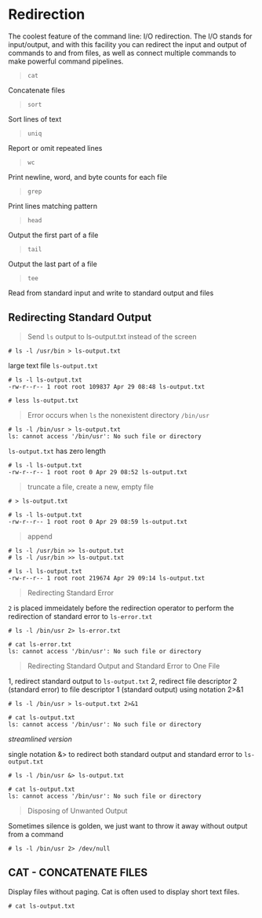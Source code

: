 # Redirection

The coolest feature of the command line: I/O redirection. The I/O stands for input/output, and with this facility you
can redirect the input and output of commands to and from files, as well as connect multiple commands to make powerful
command pipelines.

> `cat`

Concatenate files

> `sort`

Sort lines of text

> `uniq`

Report or omit repeated lines

> `wc`

Print newline, word, and byte counts for each file

> `grep`

Print lines matching pattern

> `head`

Output the first part of a file

> `tail`

Output the last part of a file

> `tee`

Read from standard input and write to standard output and files

## Redirecting Standard Output

> Send `ls` output to ls-output.txt instead of the screen

```
# ls -l /usr/bin > ls-output.txt
```

large text file `ls-output.txt`

```
# ﻿ls -l ls-output.txt 
-rw-r--r-- 1 root root 109837 Apr 29 08:48 ls-output.txt

# ﻿less ls-output.txt
```

> Error occurs when `ls` the nonexistent directory `/bin/usr`

```
# ﻿ls -l /bin/usr > ls-output.txt
ls: cannot access '/bin/usr': No such file or directory
```

`ls-output.txt` has zero length

```
﻿# ls -l ls-output.txt 
-rw-r--r-- 1 root root 0 Apr 29 08:52 ls-output.txt
```

> truncate a file, create a new, empty file

```
﻿# > ls-output.txt 

# ls -l ls-output.txt 
-rw-r--r-- 1 root root 0 Apr 29 08:59 ls-output.txt
```

> append


```
﻿# ls -l /usr/bin >> ls-output.txt 
# ls -l /usr/bin >> ls-output.txt 

# ls -l ls-output.txt 
-rw-r--r-- 1 root root 219674 Apr 29 09:14 ls-output.txt
```

> Redirecting Standard Error

`2` is placed immeidately before the redirection operator to perform the redirection of standard error to `ls-error.txt`

```
﻿# ls -l /bin/usr 2> ls-error.txt

﻿# cat ls-error.txt 
ls: cannot access '/bin/usr': No such file or directory
```

> Redirecting Standard Output and Standard Error to One File

1, redirect standard output to `ls-output.txt`
2, redirect file descriptor 2 (standard error) to file descriptor 1 (standard output) using notation 2>&1

```
﻿# ls -l /bin/usr > ls-output.txt 2>&1

# cat ls-output.txt 
ls: cannot access '/bin/usr': No such file or directory
```

*streamlined version*

single notation &> to redirect both standard output and standard error to `ls-output.txt`

```
﻿# ls -l /bin/usr &> ls-output.txt 

# cat ls-output.txt 
ls: cannot access '/bin/usr': No such file or directory
```

> Disposing of Unwanted Output

Sometimes silence is golden, we just want to throw it away without output from a command

```
﻿# ls -l /bin/usr 2> /dev/null
```

## CAT - CONCATENATE FILES

Display files without paging. Cat is often used to display short text files.

```
﻿# cat ls-output.txt 
```

